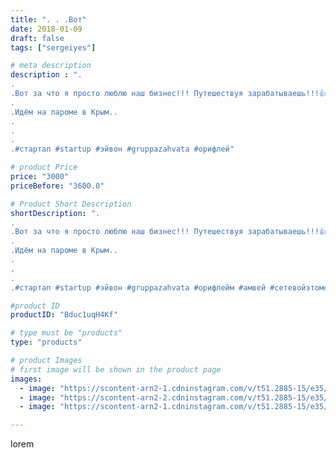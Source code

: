 ```yaml
---
title: ". . .Вот"
date: 2018-01-09
draft: false
tags: ["sergeiyes"]

# meta description
description : ".
.
.Вот за что я просто люблю наш бизнес!!! Путешествуя зарабатываешь!!!👍🔥🚀.
.
.Идём на пароме в Крым..
.
.
.
.#стартап #startup #эйвон #gruppazahvata #орифлей"

# product Price
price: "3000"
priceBefore: "3600.0"

# Product Short Description
shortDescription: ".
.
.Вот за что я просто люблю наш бизнес!!! Путешествуя зарабатываешь!!!👍🔥🚀.
.
.Идём на пароме в Крым..
.
.
.
.#стартап #startup #эйвон #gruppazahvata #орифлейм #амвей #сетевойэтомоё #сетевой #миллионер #бизнесбезвложений #млм #легкиеденьги #сетевойэтомодно #автобонус #сетевоймаркетинг #стильжизни #типичныесетевики #пятигорск #кмв #ессентуки #бизнес #churslabs #sergeystar #GZ2412"

#product ID
productID: "Bduc1uqH4Kf"

# type must be "products"
type: "products"

# product Images
# first image will be shown in the product page
images:
  - image: "https://scontent-arn2-1.cdninstagram.com/v/t51.2885-15/e35/26068259_1765507677085117_6010056125087481856_n.jpg?se=8&tp=1&_nc_ht=scontent-arn2-1.cdninstagram.com&_nc_cat=101&_nc_ohc=aay7p4pTl1kAX--CIc2&oh=7185409249b181813bbbf5e2fa0328c5&oe=606C0345&ig_cache_key=MTY4ODQxMjE0OTQwMzAwNjQ5NQ%3D%3D.2"
  - image: "https://scontent-arn2-2.cdninstagram.com/v/t51.2885-15/e35/25037931_960610804115549_6989820491238211584_n.jpg?se=8&tp=1&_nc_ht=scontent-arn2-2.cdninstagram.com&_nc_cat=105&_nc_ohc=o3AKO_BbgfYAX-3J1sU&oh=aed2b103a3c14f39c9cfdc7dc1faed5a&oe=606A7CBB&ig_cache_key=MTY4ODQxMjE1OTUwMjg4Nzc4NQ%3D%3D.2"
  - image: "https://scontent-arn2-1.cdninstagram.com/v/t51.2885-15/e35/26184205_312018715984687_7834424104894595072_n.jpg?tp=1&_nc_ht=scontent-arn2-1.cdninstagram.com&_nc_cat=107&_nc_ohc=o-Uz8SY5EDQAX8QxMD8&oh=6f780fd70f0f8e114211683b2ff78301&oe=60698D5D&ig_cache_key=MTY4ODQxMjY5NDE1OTI2NjEyMg%3D%3D.2"

---
```

lorem
